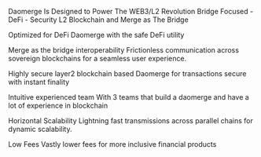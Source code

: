 Daomerge Is Designed to Power The WEB3/L2 Revolution
Bridge Focused - DeFi - Security L2 Blockchain and Merge as The Bridge


Optimized for DeFi
Daomerge with the safe DeFi utility

Merge as the bridge interoperability
Frictionless communication across sovereign blockchains for a seamless user experience.

Highly secure
layer2 blockchain based Daomerge for transactions secure with instant finality

Intuitive experienced team
With 3 teams that build a daomerge and have a lot of experience in blockchain

Horizontal Scalability
Lightning fast transmissions across parallel chains for dynamic scalability.

Low Fees
Vastly lower fees for more inclusive financial products
